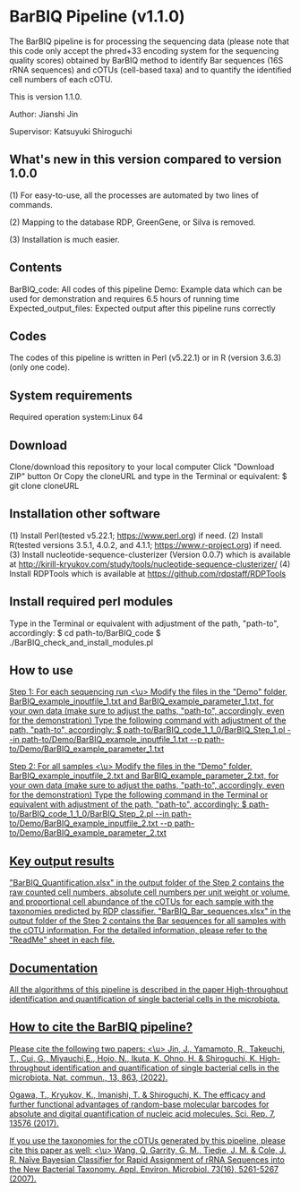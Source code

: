 # BarBIQ Pipeline (v1.1.0)

The BarBIQ pipeline is for processing the sequencing data (please note that this code only accept the phred+33 encoding system for the sequencing quality scores) obtained by BarBIQ method to identify Bar sequences (16S rRNA sequences) and cOTUs (cell-based taxa) and to quantify the identified cell numbers of each cOTU. 

This is version 1.1.0.

Author: Jianshi Jin

Supervisor: Katsuyuki Shiroguchi


## What's new in this version compared to version 1.0.0
(1) For easy-to-use, all the processes are automated by two lines of commands. 

(2) Mapping to the database RDP, GreenGene, or Silva is removed.

(3) Installation is much easier.


## Contents
BarBIQ_code: All codes of this pipeline 
Demo: Example data which can be used for demonstration and requires 6.5 hours of running time
Expected_output_files: Expected output after this pipeline runs correctly

## Codes
The codes of this pipeline is written in Perl (v5.22.1) or in R (version 3.6.3)(only one code). 

## System requirements
Required operation system:Linux 64

## Download
Clone/download this repository to your local computer
Click "Download ZIP" button
Or
Copy the cloneURL and type in the Terminal or equivalent: 
$ git clone cloneURL

## Installation other software
(1) Install Perl(tested v5.22.1; https://www.perl.org) if need.
(2) Install R(tested versions 3.5.1, 4.0.2, and 4.1.1; https://www.r-project.org) if need.
(3) Install nucleotide-sequence-clusterizer (Version 0.0.7) which is available at http://kirill-kryukov.com/study/tools/nucleotide-sequence-clusterizer/
(4) Install RDPTools which is available at https://github.com/rdpstaff/RDPTools 

## Install required perl modules
Type in the Terminal or equivalent with adjustment of the path, "path-to", accordingly:
$ cd path-to/BarBIQ_code
$ ./BarBIQ_check_and_install_modules.pl

## How to use
<u> Step 1: For each sequencing run <\u>
Modify the files in the "Demo" folder, BarBIQ_example_inputfile_1.txt and BarBIQ_example_parameter_1.txt, for your own data (make sure to adjust the paths, "path-to", accordingly, even for the demonstration)
Type the following command with adjustment of the path, "path-to", accordingly:
$ path-to/BarBIQ_code_1_1_0/BarBIQ_Step_1.pl --in path-to/Demo/BarBIQ_example_inputfile_1.txt --p path-to/Demo/BarBIQ_example_parameter_1.txt

<u> Step 2: For all samples <\u>
Modify the files in the "Demo" folder, BarBIQ_example_inputfile_2.txt and BarBIQ_example_parameter_2.txt, for your own data (make sure to adjust the paths, "path-to", accordingly, even for the demonstration)
Type the following command in the Terminal or equivalent with adjustment of the path, "path-to", accordingly:
$ path-to/BarBIQ_code_1_1_0/BarBIQ_Step_2.pl --in path-to/Demo/BarBIQ_example_inputfile_2.txt --p path-to/Demo/BarBIQ_example_parameter_2.txt


## Key output results
"BarBIQ_Quantification.xlsx" in the output folder of the Step 2 contains the raw counted cell numbers, absolute cell numbers per unit weight or volume, and proportional cell abundance of the cOTUs for each sample with the taxonomies predicted by RDP classifier. 
"BarBIQ_Bar_sequences.xlsx" in the output folder of the Step 2 contains the Bar sequences for all samples with the cOTU information. 
For the detailed information, please refer to the "ReadMe" sheet in each file. 


## Documentation
All the algorithms of this pipeline is described in the paper [High-throughput identification and quantification of single bacterial cells in the microbiota](https://www.nature.com/articles/s41467-022-28426-1).

## How to cite the BarBIQ pipeline? 
<u> Please cite the following two papers: <\u>
Jin, J., Yamamoto, R., Takeuchi, T., Cui, G., Miyauchi,E., Hojo, N., Ikuta, K, Ohno, H. & Shiroguchi, K. High-throughput identification and quantification of single bacterial cells in the microbiota. Nat. commun., 13, 863, (2022). 

Ogawa, T., Kryukov, K., Imanishi, T. & Shiroguchi, K. The efficacy and further functional advantages of random-base molecular barcodes for absolute and digital quantification of nucleic acid molecules. Sci. Rep. 7, 13576 (2017).

<u> If you use the taxonomies for the cOTUs generated by this pipeline, please cite this paper as well: <\u>
Wang, Q, Garrity, G. M., Tiedje, J. M. & Cole, J. R. Naïve Bayesian Classifier for Rapid Assignment of rRNA Sequences into the New Bacterial Taxonomy. Appl. Environ. Microbiol. 73(16), 5261-5267 (2007).
